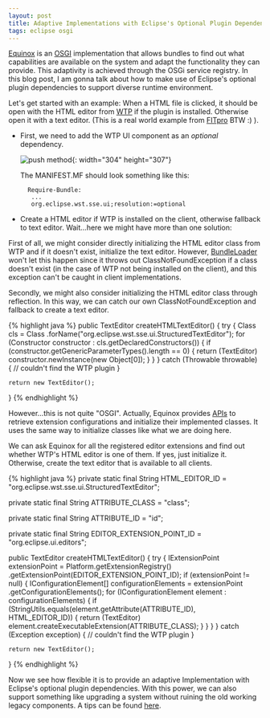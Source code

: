 ```yaml
---
layout: post
title: Adaptive Implementations with Eclipse's Optional Plugin Dependencies
tags: eclipse osgi
---
```


[Equinox][1] is an [OSGI][2] implementation that allows bundles to find out what capabilities are available on the system and adapt the functionality they can provide. This adaptivity is achieved through the OSGi service registry. In this blog post, I am gonna talk about how to make use of Eclipse's optional plugin dependencies to support diverse runtime environment.

Let's get started with an example: When a HTML file is clicked, it should be open with the HTML editor from [WTP][3] if the plugin is installed. Otherwise open it with a text editor. (This is a real world example from [FITpro][4] BTW :) ).

* First, we need to add the WTP UI component as an *optional* dependency.

	![push method](http://idisk.me.com/jingweno/Public/Pictures/Skitch/optional_dependencies-20110213-233607.jpg){: width="304" height="307"}

	The MANIFEST.MF should look something like this:

		Require-Bundle:
		 ...
		 org.eclipse.wst.sse.ui;resolution:=optional

* Create a HTML editor if WTP is installed on the client, otherwise fallback to text editor. Wait...here we might have more than one solution:

First of all, we might consider directly initializing the HTML editor class from WTP and if it doesn't exist, initialize the text editor. However, [BundleLoader][5] won't let this happen since it throws out ClassNotFoundException if a class doesn't exist (in the case of WTP not being installed on the client), and this exception can't be caught in client implementations.
	
Secondly, we might also consider initializing the HTML editor class through reflection. In this way, we can catch our own ClassNotFoundException and fallback to create a text editor.
	
{% highlight java %}
public TextEditor createHTMLTextEditor() {
	try {
		Class cls = Class
			.forName("org.eclipse.wst.sse.ui.StructuredTextEditor");
		for (Constructor constructor : cls.getDeclaredConstructors()) {
			if (constructor.getGenericParameterTypes().length == 0) {
				return (TextEditor) constructor.newInstance(new Object[0]);
			}
		}
	} catch (Throwable throwable) {
		// couldn't find the WTP plugin
	}

	return new TextEditor();
}
{% endhighlight %}
						
However...this is not quite "OSGI". Actually, Equinox provides [APIs][6] to retrieve extension configurations and initialize their implemented classes. It uses the same way to initialize classes like what we are doing here.

We can ask Equinox for all the registered editor extensions and find out whether WTP's HTML editor is one of them. If yes, just initialize it. Otherwise, create the text editor that is available to all clients.

{% highlight java %}
private static final String HTML_EDITOR_ID = "org.eclipse.wst.sse.ui.StructuredTextEditor";

private static final String ATTRIBUTE_CLASS = "class";

private static final String ATTRIBUTE_ID = "id";

private static final String EDITOR_EXTENSION_POINT_ID = "org.eclipse.ui.editors";

public TextEditor createHTMLTextEditor() {
	try {
		IExtensionPoint extensionPoint = Platform.getExtensionRegistry()
			.getExtensionPoint(EDITOR_EXTENSION_POINT_ID);
		if (extensionPoint != null) {
			IConfigurationElement[] configurationElements = extensionPoint
				.getConfigurationElements();
			for (IConfigurationElement element : configurationElements) {
				if (StringUtils.equals(element.getAttribute(ATTRIBUTE_ID),
				HTML_EDITOR_ID)) {
					return (TextEditor) element.createExecutableExtension(ATTRIBUTE_CLASS);
				}
			}
		}
	} catch (Exception exception) {
		// couldn't find the WTP plugin
	}

	return new TextEditor();
}
{% endhighlight %}

Now we see how flexible it is to provide an adaptive Implementation with Eclipse's optional plugin dependencies. With this power, we can also support something like upgrading a system without ruining the old working legacy components. A tips can be found [here][7].

[1]: http://www.eclipse.org/equinox/
[2]: http://www.osgi.org
[3]: http://www.eclipse.org/webtools/
[4]: http://sourceforge.net/projects/fitpro/
[5]: http://mobius.inria.fr/eclipse-doc/org/eclipse/osgi/framework/internal/core/BundleLoader.html#findClass(java.lang.String)
[6]: http://help.eclipse.org/help32/index.jsp?topic=/org.eclipse.platform.doc.isv/reference/api/org/eclipse/core/runtime/IConfigurationElement.html
[7]: http://www.developer.com/java/web/article.php/3655231/Eclipse-Tip-Use-Optional-Plug-in-Dependencies-to-Support-Diverse-Runtime-Environments.htm